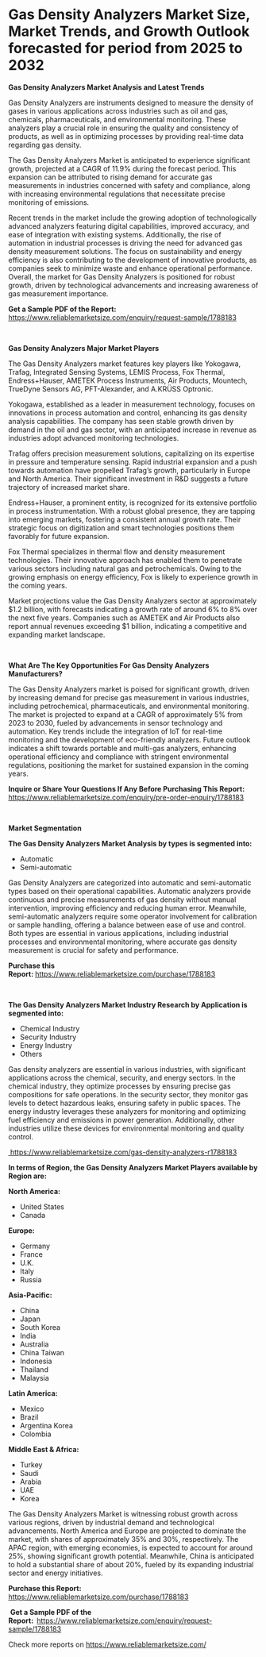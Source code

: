 <p><h1>Gas Density Analyzers Market Size, Market Trends, and Growth Outlook forecasted for period from 2025 to 2032</h1></p><p><strong>Gas Density Analyzers Market Analysis and Latest Trends</strong></p>
<p><p>Gas Density Analyzers are instruments designed to measure the density of gases in various applications across industries such as oil and gas, chemicals, pharmaceuticals, and environmental monitoring. These analyzers play a crucial role in ensuring the quality and consistency of products, as well as in optimizing processes by providing real-time data regarding gas density.</p><p>The Gas Density Analyzers Market is anticipated to experience significant growth, projected at a CAGR of 11.9% during the forecast period. This expansion can be attributed to rising demand for accurate gas measurements in industries concerned with safety and compliance, along with increasing environmental regulations that necessitate precise monitoring of emissions.</p><p>Recent trends in the market include the growing adoption of technologically advanced analyzers featuring digital capabilities, improved accuracy, and ease of integration with existing systems. Additionally, the rise of automation in industrial processes is driving the need for advanced gas density measurement solutions. The focus on sustainability and energy efficiency is also contributing to the development of innovative products, as companies seek to minimize waste and enhance operational performance. Overall, the market for Gas Density Analyzers is positioned for robust growth, driven by technological advancements and increasing awareness of gas measurement importance.</p></p>
<p><strong>Get a Sample PDF of the Report:&nbsp;</strong> <a href="https://www.reliablemarketsize.com/enquiry/request-sample/1788183?utm_campaign=1911&utm_medium=2&utm_source=Github&utm_content=ia&utm_term=22022025&utm_id=gas-density-analyzers">https://www.reliablemarketsize.com/enquiry/request-sample/1788183</a></p>
<p>&nbsp;</p>
<p><strong>Gas Density Analyzers Major Market Players</strong></p>
<p><p>The Gas Density Analyzers market features key players like Yokogawa, Trafag, Integrated Sensing Systems, LEMIS Process, Fox Thermal, Endress+Hauser, AMETEK Process Instruments, Air Products, Mountech, TrueDyne Sensors AG, PFT-Alexander, and A.KRÜSS Optronic. </p><p>Yokogawa, established as a leader in measurement technology, focuses on innovations in process automation and control, enhancing its gas density analysis capabilities. The company has seen stable growth driven by demand in the oil and gas sector, with an anticipated increase in revenue as industries adopt advanced monitoring technologies.</p><p>Trafag offers precision measurement solutions, capitalizing on its expertise in pressure and temperature sensing. Rapid industrial expansion and a push towards automation have propelled Trafag’s growth, particularly in Europe and North America. Their significant investment in R&D suggests a future trajectory of increased market share.</p><p>Endress+Hauser, a prominent entity, is recognized for its extensive portfolio in process instrumentation. With a robust global presence, they are tapping into emerging markets, fostering a consistent annual growth rate. Their strategic focus on digitization and smart technologies positions them favorably for future expansion.</p><p>Fox Thermal specializes in thermal flow and density measurement technologies. Their innovative approach has enabled them to penetrate various sectors including natural gas and petrochemicals. Owing to the growing emphasis on energy efficiency, Fox is likely to experience growth in the coming years.</p><p>Market projections value the Gas Density Analyzers sector at approximately $1.2 billion, with forecasts indicating a growth rate of around 6% to 8% over the next five years. Companies such as AMETEK and Air Products also report annual revenues exceeding $1 billion, indicating a competitive and expanding market landscape.</p></p>
<p>&nbsp;</p>
<p><strong>What Are The Key Opportunities For Gas Density Analyzers Manufacturers?</strong></p>
<p><p>The Gas Density Analyzers market is poised for significant growth, driven by increasing demand for precise gas measurement in various industries, including petrochemical, pharmaceuticals, and environmental monitoring. The market is projected to expand at a CAGR of approximately 5% from 2023 to 2030, fueled by advancements in sensor technology and automation. Key trends include the integration of IoT for real-time monitoring and the development of eco-friendly analyzers. Future outlook indicates a shift towards portable and multi-gas analyzers, enhancing operational efficiency and compliance with stringent environmental regulations, positioning the market for sustained expansion in the coming years.</p></p>
<p><strong>Inquire or Share Your Questions If Any Before Purchasing This Report:</strong> <a href="https://www.reliablemarketsize.com/enquiry/pre-order-enquiry/1788183?utm_campaign=1911&utm_medium=2&utm_source=Github&utm_content=ia&utm_term=22022025&utm_id=gas-density-analyzers">https://www.reliablemarketsize.com/enquiry/pre-order-enquiry/1788183</a></p>
<p>&nbsp;</p>
<p><strong>Market Segmentation</strong></p>
<p><strong>The Gas Density Analyzers Market Analysis by types is segmented into:</strong></p>
<p><ul><li>Automatic</li><li>Semi-automatic</li></ul></p>
<p><p>Gas Density Analyzers are categorized into automatic and semi-automatic types based on their operational capabilities. Automatic analyzers provide continuous and precise measurements of gas density without manual intervention, improving efficiency and reducing human error. Meanwhile, semi-automatic analyzers require some operator involvement for calibration or sample handling, offering a balance between ease of use and control. Both types are essential in various applications, including industrial processes and environmental monitoring, where accurate gas density measurement is crucial for safety and performance.</p></p>
<p><strong>Purchase this Report:&nbsp;</strong><a href="https://www.reliablemarketsize.com/purchase/1788183?utm_campaign=1911&utm_medium=2&utm_source=Github&utm_content=ia&utm_term=22022025&utm_id=gas-density-analyzers">https://www.reliablemarketsize.com/purchase/1788183</a></p>
<p>&nbsp;</p>
<p><strong>The Gas Density Analyzers Market Industry Research by Application is segmented into:</strong></p>
<p><ul><li>Chemical Industry</li><li>Security Industry</li><li>Energy Industry</li><li>Others</li></ul></p>
<p><p>Gas density analyzers are essential in various industries, with significant applications across the chemical, security, and energy sectors. In the chemical industry, they optimize processes by ensuring precise gas compositions for safe operations. In the security sector, they monitor gas levels to detect hazardous leaks, ensuring safety in public spaces. The energy industry leverages these analyzers for monitoring and optimizing fuel efficiency and emissions in power generation. Additionally, other industries utilize these devices for environmental monitoring and quality control.</p></p>
<p><a href="https://www.reliablemarketsize.com/gas-density-analyzers-r1788183?utm_campaign=1911&utm_medium=2&utm_source=Github&utm_content=ia&utm_term=22022025&utm_id=gas-density-analyzers">&nbsp;https://www.reliablemarketsize.com/gas-density-analyzers-r1788183</a></p>
<p><strong>In terms of Region, the Gas Density Analyzers Market Players available by Region are:</strong></p>
<p>
    <p> <strong> North America: </strong>
        <ul>
            <li>United States</li>
            <li>Canada</li>
        </ul>
        </p> 
    <p> <strong> Europe: </strong>
        <ul>
            <li>Germany</li>
            <li>France</li>
            <li>U.K.</li>
            <li>Italy</li>
            <li>Russia</li>
        </ul>
        </p> 
    <p> <strong> Asia-Pacific: </strong>
        <ul>
            <li>China</li>
            <li>Japan</li>
            <li>South Korea</li>
            <li>India</li>
            <li>Australia</li>
            <li>China Taiwan</li>
            <li>Indonesia</li>
            <li>Thailand</li>
            <li>Malaysia</li>
        </ul>
        </p> 
    <p> <strong> Latin America: </strong>
        <ul>
            <li>Mexico</li>
            <li>Brazil</li>
            <li>Argentina Korea</li>
            <li>Colombia</li>
        </ul>
        </p> 
    <p> <strong> Middle East & Africa: </strong>
        <ul>
            <li>Turkey</li>
            <li>Saudi</li>
            <li>Arabia</li>
            <li>UAE</li>
            <li>Korea</li>
        </ul>
    </p>
    </p>
<p><p>The Gas Density Analyzers Market is witnessing robust growth across various regions, driven by industrial demand and technological advancements. North America and Europe are projected to dominate the market, with shares of approximately 35% and 30%, respectively. The APAC region, with emerging economies, is expected to account for around 25%, showing significant growth potential. Meanwhile, China is anticipated to hold a substantial share of about 20%, fueled by its expanding industrial sector and energy initiatives.</p></p>
<p><strong>Purchase this Report: </strong><a href="https://www.reliablemarketsize.com/purchase/1788183?utm_campaign=1911&utm_medium=2&utm_source=Github&utm_content=ia&utm_term=22022025&utm_id=gas-density-analyzers">https://www.reliablemarketsize.com/purchase/1788183</a></p>
<p>&nbsp;<strong>Get a Sample PDF of the Report:&nbsp;&nbsp;</strong><a href="https://www.reliablemarketsize.com/enquiry/request-sample/1788183?utm_campaign=1911&utm_medium=2&utm_source=Github&utm_content=ia&utm_term=22022025&utm_id=gas-density-analyzers">https://www.reliablemarketsize.com/enquiry/request-sample/1788183</a></p>
<p><strong></strong></p>
<p>Check more reports on <a href="https://www.reliablemarketsize.com/?utm_campaign=1911&utm_medium=2&utm_source=Github&utm_content=ia&utm_term=22022025&utm_id=gas-density-analyzers">https://www.reliablemarketsize.com/</a></p>